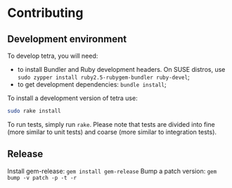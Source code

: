 # Contributing

## Development environment

To develop tetra, you will need:

* to install Bundler and Ruby development headers. On SUSE distros, use `sudo zypper install ruby2.5-rubygem-bundler ruby-devel`;
* to get development dependencies: `bundle install`;

To install a development version of tetra use:

```bash
sudo rake install
```

To run tests, simply run `rake`. Please note that tests are divided into fine (more similar to unit tests) and coarse (more similar to integration tests).

## Release

Install gem-release: `gem install gem-release`
Bump a patch version: `gem bump -v patch -p -t -r`
